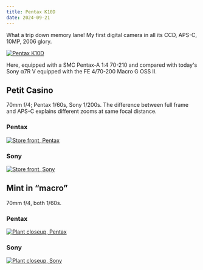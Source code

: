 ```yaml
---
title: Pentax K10D
date: 2024-09-21
---
```


What a trip down memory lane! My first digital camera in all its CCD, APS-C, 10MP, 2006 glory.

[![Pentax K10D](/assets/pentax/pentax.avif)](/assets/pentax/pentax.avif)

Here, equipped with a SMC Pentax-A 1:4 70-210 and compared with today's Sony α7R V equipped with the FE 4/70-200 Macro G OSS II.

## Petit Casino

70mm f/4; Pentax 1/60s, Sony 1/200s. The difference between full frame and APS-C explains different zooms at same focal distance.

### Pentax

[![Store front, Pentax](/assets/pentax/casino-pentax.avif)](/assets/pentax/casino-pentax.avif)

### Sony

[![Store front, Sony](/assets/pentax/casino-sony.avif)](/assets/pentax/casino-sony.avif)

## Mint in “macro”

70mm f/4, both 1/60s.

### Pentax

[![Plant closeup, Pentax](/assets/pentax/plant-pentax.avif)](/assets/pentax/plant-pentax.avif)

### Sony

[![Plant closeup, Sony](/assets/pentax/plant-sony.avif)](/assets/pentax/plant-sony.avif)
